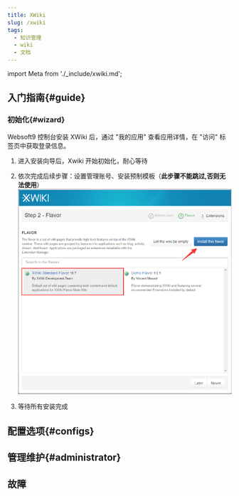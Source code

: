 ```yaml
---
title: XWiki
slug: /xwiki
tags:
  - 知识管理
  - wiki
  - 文档
---
```


import Meta from './_include/xwiki.md';

<Meta name="meta" />

## 入门指南{#guide}

### 初始化{#wizard}

Websoft9 控制台安装 XWiki 后，通过 "我的应用" 查看应用详情，在 "访问" 标签页中获取登录信息。  

1. 进入安装向导后，Xwiki 开始初始化，耐心等待  

2. 依次完成后续步骤：设置管理账号、安装预制模板（**此步骤不能跳过,否则无法使用**）
    ![](./assets/xwiki-install-flavor1-websoft9.png)

3. 等待所有安装完成


## 配置选项{#configs}

## 管理维护{#administrator}

## 故障